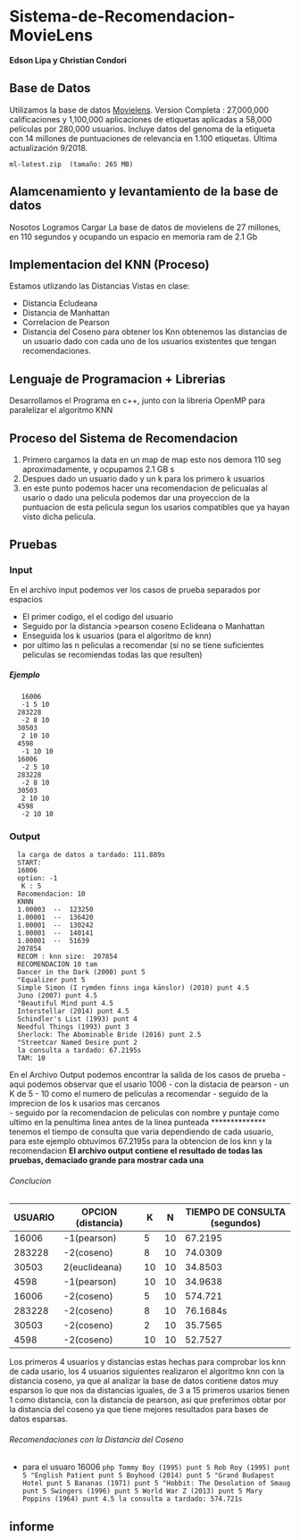 # Sistema-de-Recomendacion-MovieLens
   **Edson Lipa y Christian Condori**
   
## Base de Datos
   Utilizamos la base de datos [Movielens](https://grouplens.org/datasets/movielens/latest/).
   Version Completa : 27,000,000 calificaciones y 1,100,000 aplicaciones de etiquetas aplicadas a 58,000 películas por 280,000 usuarios. Incluye datos del genoma de la etiqueta con 14 millones de puntuaciones de relevancia en 1.100 etiquetas. Última actualización 9/2018.

    ml-latest.zip  (tamaño: 265 MB)

## Alamcenamiento y levantamiento de la base de datos
   Nosotos Logramos Cargar La base de datos de movielens de 27 millones, en 110 segundos y ocupando un espacio en memoria ram de 2.1 Gb 
## Implementacion del KNN (Proceso)
  Estamos utlizando las Distancias Vistas en clase:
  - Distancia Ecludeana
  - Distancia de Manhattan
  - Correlacion de Pearson
  - Distancia del Coseno
  para obtener los Knn obtenemos las distancias de un usuario dado con cada uno de los usuarios existentes que tengan recomendaciones. 
## Lenguaje de Programacion + Librerias
Desarrollamos el Programa en c++, junto con la libreria OpenMP para paralelizar el algoritmo KNN
## Proceso del Sistema de Recomendacion
1. Primero cargamos la data en un map de map esto nos demora 110 seg aproximadamente, y ocpupamos 2.1 GB s 
1. Despues dado un usuario dado y un k para los primero k usuarios
1. en este punto podemos hacer una recomendacion de pelicualas al usario o dado una pelicula podemos dar una proyeccion de la puntuacion de esta pelicula segun los usarios compatibles que ya hayan visto dicha pelicula.
## Pruebas
### Input 
   En el archivo input podemos ver los casos de prueba separados por espacios
   - El primer codigo, el el codigo del usuario
   - Seguido por la distancia >pearson coseno Eclideana o Manhattan
   - Enseguida los k usuarios (para el algoritmo de knn)
   - por ultimo las  n peliculas a recomendar (si no se tiene suficientes peliculas se recomiendas todas las que resulten)
##### Ejemplo
       16006
       -1 5 10
      283228
       -2 8 10
      30503
       2 10 10
      4598
       -1 10 10
      16006
       -2 5 10
      283228
       -2 8 10
      30503
       2 10 10
      4598
       -2 10 10
### Output
      la carga de datos a tardado: 111.889s
      START: 
      16006
      option: -1
       K : 5
      Recomendacion: 10
      KNNN
      1.00003  --  123250
      1.00001  --  136420
      1.00001  --  130242
      1.00001  --  140141
      1.00001  --  51639
      207854
      RECOM : knn size:  207854
      RECOMENDACION 10 tam 
      Dancer in the Dark (2000) punt 5
      "Equalizer punt 5
      Simple Simon (I rymden finns inga känslor) (2010) punt 4.5
      Juno (2007) punt 4.5
      "Beautiful Mind punt 4.5
      Interstellar (2014) punt 4.5
      Schindler's List (1993) punt 4
      Needful Things (1993) punt 3
      Sherlock: The Abominable Bride (2016) punt 2.5
      "Streetcar Named Desire punt 2
      la consulta a tardado: 67.2195s
      TAM: 10

   En el Archivo Output podemos encontrar la salida de los casos de prueba
      - aqui podemos observar que el usario 1006
      - con la distacia de pearson 
      - un K de 5
      - 10 como el numero de peliculas a recomendar 
      - seguido de la imprecion de los k usarios mas cercanos      
      - seguido por la recomendacion de peliculas con nombre y puntaje
   como ultimo en la penultima linea antes de la linea punteada **************
   tenemos el tiempo de consulta que varia dependiendo de cada usuario, para este ejemplo obtuvimos 67.2195s para la obtencion de los knn y la recomendacion
   **El archivo output contiene el resultado de todas las pruebas, demaciado grande para mostrar cada una**
###### Conclucion
  | USUARIO |OPCION (distancia)| K | N |TIEMPO DE CONSULTA (segundos)|
| ----- | ---- | ---- | ---- | ---- |
| 16006 | -1(pearson) | 5 | 10 | 67.2195|
| 283228 | -2(coseno) | 8 | 10 | 74.0309 |
| 30503 | 2(euclideana) | 10 | 10 | 34.8503 |
| 4598 | -1(pearson) |  10| 10 | 34.9638 |
| 16006 | -2(coseno) | 5 | 10 | 574.721 |
| 283228 | -2(coseno) | 8 | 10 | 76.1684s |
| 30503 | -2(coseno) | 2 | 10 | 35.7565 |
| 4598 | -2(coseno) | 10 | 10 | 52.7527 |
Los primeros 4 usuarios y distancias estas hechas para comprobar los knn de cada usario, los 4 usuarios siguientes realizaron el algoritmo knn con la distancia coseno, ya que al analizar la base de datos contiene datos muy esparsos lo que nos da distancias iguales, de 3 a 15 primeros usarios tienen 1 como distancia, con la distancia de pearson, asi que preferimos obtar por la distancia del coseno ya que tiene mejores resultados para bases de datos esparsas.
###### Recomendaciones con la Distancia del Coseno
- para el usuaro 16006
                      ```php
                      Tommy Boy (1995) punt 5
                      Rob Roy (1995) punt 5
                      "English Patient punt 5
                      Boyhood (2014) punt 5
                      "Grand Budapest Hotel punt 5
                      Bananas (1971) punt 5
                      "Hobbit: The Desolation of Smaug punt 5
                      Swingers (1996) punt 5
                      World War Z (2013) punt 5
                      Mary Poppins (1964) punt 4.5
                      la consulta a tardado: 574.721s```

## informe
